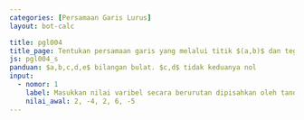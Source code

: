 ```yaml
---
categories: [Persamaan Garis Lurus]
layout: bot-calc

title: pgl004
title_page: Tentukan persamaan garis yang melalui titik $(a,b)$ dan tegak lurus garis $cx+dy+e=0$
js: pgl004_s
panduan: $a,b,c,d,e$ bilangan bulat. $c,d$ tidak keduanya nol
input:
  - nomor: 1
    label: Masukkan nilai varibel secara berurutan dipisahkan oleh tanda koma
    nilai_awal: 2, -4, 2, 6, -5
---
```

